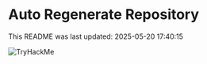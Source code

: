 # Auto Regenerate Repository

This README was last updated: 2025-05-20 17:40:15

 ![TryHackMe](https://tryhackme.com/badge/533634)